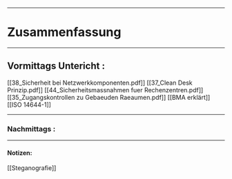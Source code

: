 

___

# Zusammenfassung








----

## Vormittags Untericht : 


[[38_Sicherheit bei Netzwerkkomponenten.pdf]]
[[37_Clean Desk Prinzip.pdf]]
[[44_Sicherheitsmassnahmen fuer Rechenzentren.pdf]]
[[35_Zugangskontrollen zu Gebaeuden Raeaumen.pdf]]
[[BMA erklärt]]
[[ISO 14644-1]]






----

### Nachmittags :







___

#### Notizen: 
[[Steganografie]]
